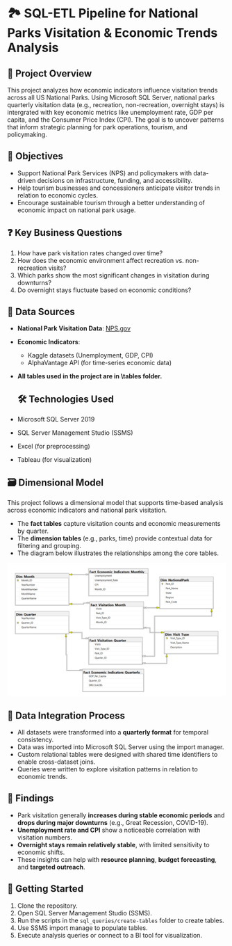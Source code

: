 # 🏞️ SQL-ETL Pipeline for National Parks Visitation & Economic Trends Analysis

## 📘 Project Overview
This project analyzes how economic indicators influence visitation trends across all US National Parks. Using Microsoft SQL Server, national parks quarterly visitation data (e.g., recreation, non-recreation, overnight stays) is intergrated with key economic metrics like unemployment rate, GDP per capita, and the Consumer Price Index (CPI). The goal is to uncover patterns that inform strategic planning for park operations, tourism, and policymaking.

## 🎯 Objectives
- Support National Park Services (NPS) and policymakers with data-driven decisions on infrastructure, funding, and accessibility.
- Help tourism businesses and concessioners anticipate visitor trends in relation to economic cycles.
- Encourage sustainable tourism through a better understanding of economic impact on national park usage.

## ❓ Key Business Questions
1. How have park visitation rates changed over time?
2. How does the economic environment affect recreation vs. non-recreation visits?
3. Which parks show the most significant changes in visitation during downturns?
4. Do overnight stays fluctuate based on economic conditions?

## 📂 Data Sources
- **National Park Visitation Data**: [NPS.gov](https://irma.nps.gov/Stats/)
- **Economic Indicators**:
  - Kaggle datasets (Unemployment, GDP, CPI)
  - AlphaVantage API (for time-series economic data)
- **All tables used in the project are in \tables folder.**
 
  ## 🛠️ Technologies Used
- Microsoft SQL Server 2019
- SQL Server Management Studio (SSMS)
- Excel (for preprocessing)
- Tableau (for visualization)

## 🗃️ Dimensional Model

This project follows a dimensional model that supports time-based analysis across economic indicators and national park visitation.

- The **fact tables** capture visitation counts and economic measurements by quarter.
- The **dimension tables** (e.g., parks, time) provide contextual data for filtering and grouping.
- The diagram below illustrates the relationships among the core tables.

![Dimensional Model](images/dimensional_model.png)

## 🔗 Data Integration Process
- All datasets were transformed into a **quarterly format** for temporal consistency.
- Data was imported into Microsoft SQL Server using the import manager.
- Custom relational tables were designed with shared time identifiers to enable cross-dataset joins.
- Queries were written to explore visitation patterns in relation to economic trends.

## 🧪 Findings
- Park visitation generally **increases during stable economic periods** and **drops during major downturns** (e.g., Great Recession, COVID-19).
- **Unemployment rate and CPI** show a noticeable correlation with visitation numbers.
- **Overnight stays remain relatively stable**, with limited sensitivity to economic shifts.
- These insights can help with **resource planning**, **budget forecasting**, and **targeted outreach**.

## 🚀 Getting Started
1. Clone the repository.
2. Open SQL Server Management Studio (SSMS).
3. Run the scripts in the `sql_queries/create-tables` folder to create tables.
4. Use SSMS import manage to populate tables.
5. Execute analysis queries or connect to a BI tool for visualization.

